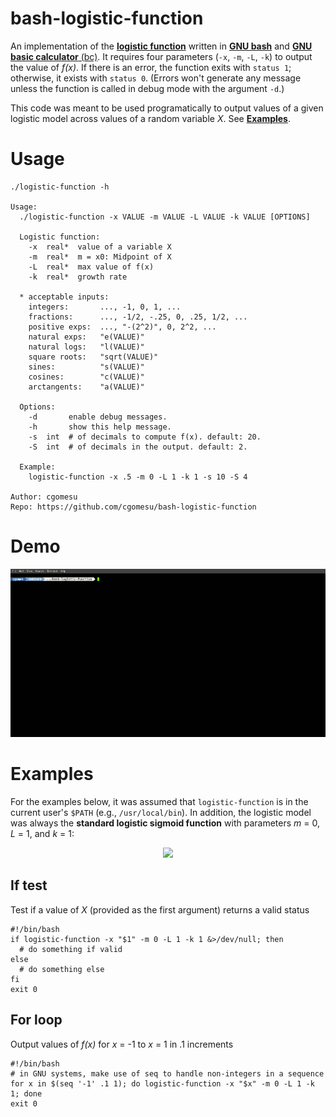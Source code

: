 # bash-logistic-function
An implementation of the [**logistic function**](https://en.wikipedia.org/wiki/logistic_function) written in [**GNU bash**](https://www.gnu.org/software/bash/) and [**GNU basic calculator** (bc)](https://www.gnu.org/software/bc/). It requires four parameters (`-x`, `-m`, `-L`, `-k`) to output the value of *f(x)*. If there is an error, the function exits with `status 1`; otherwise, it exists with `status 0`. (Errors won't generate any message unless the function is called in debug mode with the argument `-d`.)

This code was meant to be used programatically to output values of a given logistic model across values of a random variable *X*.  See [**Examples**](#examples).

# Usage
```
./logistic-function -h

Usage:
  ./logistic-function -x VALUE -m VALUE -L VALUE -k VALUE [OPTIONS]

  Logistic function:
    -x  real*  value of a variable X
    -m  real*  m = x0: Midpoint of X
    -L  real*  max value of f(x)
    -k  real*  growth rate

  * acceptable inputs:
    integers:       ..., -1, 0, 1, ...
    fractions:      ..., -1/2, -.25, 0, .25, 1/2, ...
    positive exps:  ..., "-(2^2)", 0, 2^2, ...
    natural exps:   "e(VALUE)"
    natural logs:   "l(VALUE)"
    square roots:   "sqrt(VALUE)"
    sines:          "s(VALUE)"
    cosines:        "c(VALUE)"
    arctangents:    "a(VALUE)"

  Options:
    -d       enable debug messages.
    -h       show this help message.
    -s  int  # of decimals to compute f(x). default: 20.
    -S  int  # of decimals in the output. default: 2.

  Example:
    logistic-function -x .5 -m 0 -L 1 -k 1 -s 10 -S 4

Author: cgomesu
Repo: https://github.com/cgomesu/bash-logistic-function
```

# Demo
<p align="center">
	<img src="img/demo-logistic.gif">
</p>

# Examples
For the examples below, it was assumed that `logistic-function` is in the current user's `$PATH` (e.g., `/usr/local/bin`).  In addition, the logistic model was always the **standard logistic sigmoid function** with parameters *m* = 0, *L* = 1, and *k* = 1:
<p align="center">
	<img width="400" src="https://upload.wikimedia.org/wikipedia/commons/8/88/Logistic-curve.svg">
</p>

## If test
Test if a value of *X* (provided as the first argument) returns a valid status 
```
#!/bin/bash
if logistic-function -x "$1" -m 0 -L 1 -k 1 &>/dev/null; then
  # do something if valid
else
  # do something else
fi
exit 0
```

## For loop
Output values of *f(x)* for *x* = -1 to *x* = 1 in .1 increments
```
#!/bin/bash
# in GNU systems, make use of seq to handle non-integers in a sequence
for x in $(seq '-1' .1 1); do logistic-function -x "$x" -m 0 -L 1 -k 1; done
exit 0
```
